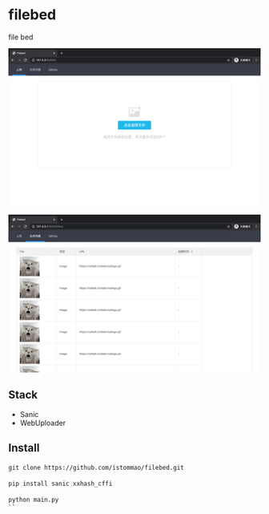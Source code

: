 # filebed
file bed

![image](./sources/screen01.png)

![image](./sources/screen02.png)

## Stack

- Sanic
- WebUploader

## Install

```shell
git clone https://github.com/istommao/filebed.git

pip install sanic xxhash_cffi

python main.py
``

